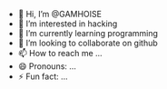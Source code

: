 - 👋 Hi, I’m @GAMHOISE
- 👀 I’m interested in hacking
- 🌱 I’m currently learning programming
- 💞️ I’m looking to collaborate on github
- 📫 How to reach me ...
- 😄 Pronouns: ...
- ⚡ Fun fact: ...

<!---
GAMHOISE/GAMHOISE is a ✨ special ✨ repository because its `README.md` (this file) appears on your GitHub profile.
You can click the Preview link to take a look at your changes.
--->
